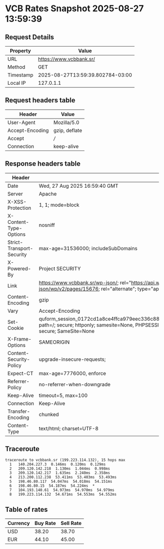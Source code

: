 # VCB Rates Snapshot 2025-08-27 13:59:39
## Request Details

| Property | Value |
|----------|-------|
| URL | https://www.vcbbank.sr/ |
| Method | GET |
| Timestamp | 2025-08-27T13:59:39.802784-03:00 |
| Local IP | 127.0.1.1 |
    
## Request headers table

| Header | Value |
|--------|-------|
| User-Agent | Mozilla/5.0 |
| Accept-Encoding | gzip, deflate |
| Accept | */* |
| Connection | keep-alive |

    
## Response headers table
| Header | Value |
|--------|-------|
| Date | Wed, 27 Aug 2025 16:59:40 GMT |
| Server | Apache |
| X-XSS-Protection | 1, 1; mode=block |
| X-Content-Type-Options | nosniff |
| Strict-Transport-Security | max-age=31536000; includeSubDomains |
| X-Powered-By | Project SECURITY |
| Link | <https://www.vcbbank.sr/wp-json/>; rel="https://api.w.org/", <https://www.vcbbank.sr/wp-json/wp/v2/pages/15676>; rel="alternate"; type="application/json", <https://www.vcbbank.sr/>; rel=shortlink |
| Content-Encoding | gzip |
| Vary | Accept-Encoding |
| Set-Cookie | quform_session_0172cd1a8ce4ffca979eec336c8836d5=whFDnGLX0yqCsI2VCafeXrLUKb0pWquso6eUNlXY; path=/; secure; httponly; samesite=None, PHPSESSID=15ccb15830c39ce5d5e1a960d707ad7c; path=/; secure; SameSite=None |
| X-Frame-Options | SAMEORIGIN |
| Content-Security-Policy | upgrade-insecure-requests; |
| Expect-CT | max-age=7776000, enforce |
| Referrer-Policy | no-referrer-when-downgrade |
| Keep-Alive | timeout=5, max=100 |
| Connection | Keep-Alive |
| Transfer-Encoding | chunked |
| Content-Type | text/html; charset=UTF-8 |

## Traceroute 

```
traceroute to vcbbank.sr (199.223.114.132), 15 hops max
  1   140.204.227.3  0.146ms  0.120ms  0.129ms 
  2   209.120.142.218  1.130ms  1.044ms  0.998ms 
  3   209.120.142.217  1.635ms  2.240ms  2.358ms 
  4   213.200.112.238  53.411ms  53.403ms  53.493ms 
  5   198.46.80.117  54.047ms  54.018ms  54.151ms 
  6   198.46.80.15  54.187ms  54.224ms  * 
  7   104.193.140.61  54.973ms  54.970ms  54.979ms 
  8   199.223.114.132  54.671ms  54.553ms  54.552ms 

```


## Table of rates

| Currency | Buy Rate | Sell Rate |
|----------|----------|-----------|
| USD | 38.20 | 38.70 |
| EUR | 44.10 | 45.00 |
